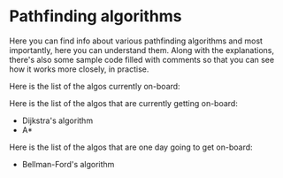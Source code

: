 # Pathfinding algorithms
Here you can find info about various pathfinding algorithms and most importantly, here you can understand them. Along with the explanations, there's also some sample code filled with comments so that you can see how it works more closely, in practise.

Here is the list of the algos currently on-board:

Here is the list of the algos that are currently getting on-board:
- Dijkstra's algorithm
- A*

Here is the list of the algos that are one day going to get on-board:
- Bellman-Ford's algorithm